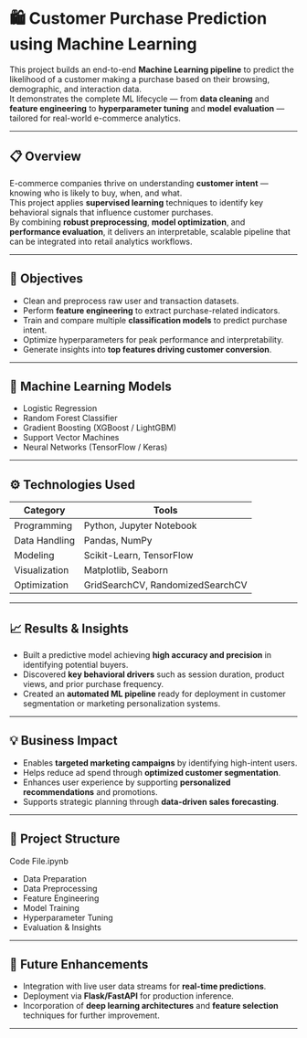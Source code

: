# 🛍️ Customer Purchase Prediction using Machine Learning

This project builds an end-to-end **Machine Learning pipeline** to predict the likelihood of a customer making a purchase based on their browsing, demographic, and interaction data.  
It demonstrates the complete ML lifecycle — from **data cleaning** and **feature engineering** to **hyperparameter tuning** and **model evaluation** — tailored for real-world e-commerce analytics.

---

## 📋 Overview
E-commerce companies thrive on understanding **customer intent** — knowing who is likely to buy, when, and what.  
This project applies **supervised learning** techniques to identify key behavioral signals that influence customer purchases.  
By combining **robust preprocessing**, **model optimization**, and **performance evaluation**, it delivers an interpretable, scalable pipeline that can be integrated into retail analytics workflows.

---

## 🎯 Objectives
- Clean and preprocess raw user and transaction datasets.  
- Perform **feature engineering** to extract purchase-related indicators.  
- Train and compare multiple **classification models** to predict purchase intent.  
- Optimize hyperparameters for peak performance and interpretability.  
- Generate insights into **top features driving customer conversion**.

---

## 🧠 Machine Learning Models
- Logistic Regression  
- Random Forest Classifier  
- Gradient Boosting (XGBoost / LightGBM)  
- Support Vector Machines  
- Neural Networks (TensorFlow / Keras)

---

## ⚙️ Technologies Used
| Category | Tools |
|-----------|-------|
| Programming | Python, Jupyter Notebook |
| Data Handling | Pandas, NumPy |
| Modeling | Scikit-Learn, TensorFlow |
| Visualization | Matplotlib, Seaborn |
| Optimization | GridSearchCV, RandomizedSearchCV |

---

## 📈 Results & Insights
- Built a predictive model achieving **high accuracy and precision** in identifying potential buyers.  
- Discovered **key behavioral drivers** such as session duration, product views, and prior purchase frequency.  
- Created an **automated ML pipeline** ready for deployment in customer segmentation or marketing personalization systems.

---

## 💡 Business Impact
- Enables **targeted marketing campaigns** by identifying high-intent users.  
- Helps reduce ad spend through **optimized customer segmentation**.  
- Enhances user experience by supporting **personalized recommendations** and promotions.  
- Supports strategic planning through **data-driven sales forecasting**.

---

## 🧩 Project Structure
Code File.ipynb
- Data Preparation
- Data Preprocessing
- Feature Engineering
- Model Training
- Hyperparameter Tuning
- Evaluation & Insights

---

## 🚀 Future Enhancements
- Integration with live user data streams for **real-time predictions**.  
- Deployment via **Flask/FastAPI** for production inference.  
- Incorporation of **deep learning architectures** and **feature selection** techniques for further improvement.

---
